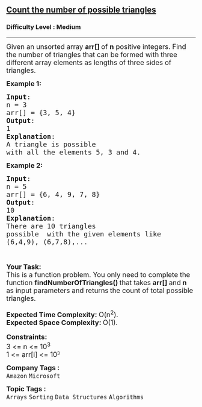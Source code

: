 <h2><a href="https://www.geeksforgeeks.org/problems/count-possible-triangles-1587115620/1?page=2&difficulty=Medium&sortBy=difficulty">Count the number of possible triangles</a></h2><h3>Difficulty Level : Medium</h3><hr><div class="problems_problem_content__Xm_eO"><p><span style="font-size:18px">Given an unsorted array <strong>arr[]&nbsp;</strong>of <strong>n</strong> positive integers. Find the number of triangles that can be formed with three different array elements as lengths of three sides of triangles.&nbsp;</span></p>

<p><span style="font-size:18px"><strong>Example 1:</strong></span></p>

<pre><span style="font-size:18px"><strong>Input</strong>: 
n = 3
arr[] = {3, 5, 4}
<strong>Output</strong>: 
1
<strong>Explanation</strong>: 
A triangle is possible 
with all the elements 5, 3 and 4.</span></pre>

<p><span style="font-size:18px"><strong>Example 2:</strong></span></p>

<pre><span style="font-size:18px"><strong>Input</strong>: 
n = 5
arr[] = {6, 4, 9, 7, 8}
<strong>Output</strong>: 
10
<strong>Explanation</strong>: 
There are 10 triangles
possible  with the given elements like
(6,4,9), (6,7,8),...</span>
</pre>

<p>&nbsp;</p>

<p><strong><span style="font-size:18px">Your Task:&nbsp;</span></strong><br>
<span style="font-size:18px">This is a function problem. You only need to complete the function <strong>findNumberOfTriangles</strong></span><span style="font-size:18px"><strong>() </strong>that takes <strong>arr[] </strong>and<strong>&nbsp;n</strong> as input&nbsp;parameters and returns<strong> </strong>the count of total possible triangles.</span><br>
<br>
<span style="font-size:18px"><strong>Expected Time Complexity:&nbsp;</strong>O(n<sup>2</sup>).<br>
<strong>Expected Space Complexity:&nbsp;</strong>O(1).</span><br>
<br>
<span style="font-size:18px"><strong>Constraints:</strong><br>
3 &lt;= n &lt;= 10<sup>3</sup></span><br>
<span style="font-size:18px">1 &lt;= arr[i] &lt;= 10</span><sup>3</sup></p>
</div><p><span style=font-size:18px><strong>Company Tags : </strong><br><code>Amazon</code>&nbsp;<code>Microsoft</code>&nbsp;<br><p><span style=font-size:18px><strong>Topic Tags : </strong><br><code>Arrays</code>&nbsp;<code>Sorting</code>&nbsp;<code>Data Structures</code>&nbsp;<code>Algorithms</code>&nbsp;